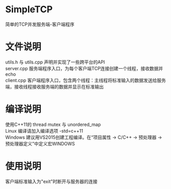 # SimpleTCP
简单的TCP并发服务端-客户端程序</br>

# 文件说明
utils.h 与 utils.cpp 声明并实现了一些跨平台的API</br>
server.cpp 服务端程序入口，为每个客户端TCP连接创建一个线程，接收数据并echo</br>
client.cpp 客户端程序入口，包含两个线程：主线程将标准输入的数据发送给服务端，接收线程接收服务端的数据并显示在标准输出</br>

# 编译说明
使用C++11的 thread mutex 与 unordered_map</br>
Linux 编译请加入编译选项 -std=c++11</br>
Windows 建议用VS2015创建工程编译。在“项目属性 -> C/C++ -> 预处理器 -> 预处理器定义”中定义宏WINDOWS</br>

# 使用说明
客户端标准输入为"exit"时断开与服务器的连接</br>
